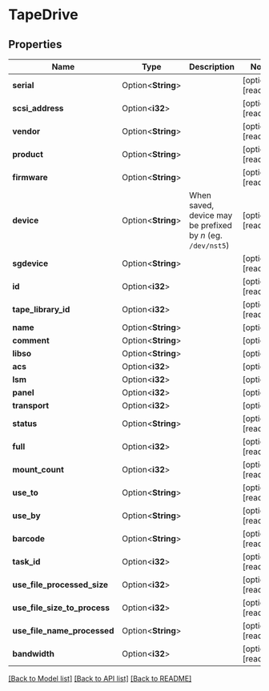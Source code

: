 # TapeDrive

## Properties

Name | Type | Description | Notes
------------ | ------------- | ------------- | -------------
**serial** | Option<**String**> |  | [optional][readonly]
**scsi_address** | Option<**i32**> |  | [optional][readonly]
**vendor** | Option<**String**> |  | [optional][readonly]
**product** | Option<**String**> |  | [optional][readonly]
**firmware** | Option<**String**> |  | [optional][readonly]
**device** | Option<**String**> | When saved, device may be prefixed by *n* (eg. `/dev/nst5`) | [optional][readonly]
**sgdevice** | Option<**String**> |  | [optional][readonly]
**id** | Option<**i32**> |  | [optional][readonly]
**tape_library_id** | Option<**i32**> |  | [optional][readonly]
**name** | Option<**String**> |  | [optional]
**comment** | Option<**String**> |  | [optional]
**libso** | Option<**String**> |  | [optional]
**acs** | Option<**i32**> |  | [optional]
**lsm** | Option<**i32**> |  | [optional]
**panel** | Option<**i32**> |  | [optional]
**transport** | Option<**i32**> |  | [optional]
**status** | Option<**String**> |  | [optional][readonly]
**full** | Option<**i32**> |  | [optional][readonly]
**mount_count** | Option<**i32**> |  | [optional][readonly]
**use_to** | Option<**String**> |  | [optional][readonly]
**use_by** | Option<**String**> |  | [optional][readonly]
**barcode** | Option<**String**> |  | [optional][readonly]
**task_id** | Option<**i32**> |  | [optional][readonly]
**use_file_processed_size** | Option<**i32**> |  | [optional][readonly]
**use_file_size_to_process** | Option<**i32**> |  | [optional][readonly]
**use_file_name_processed** | Option<**String**> |  | [optional][readonly]
**bandwidth** | Option<**i32**> |  | [optional][readonly]

[[Back to Model list]](../README.md#documentation-for-models) [[Back to API list]](../README.md#documentation-for-api-endpoints) [[Back to README]](../README.md)


